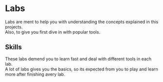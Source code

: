 # Labs
Labs are ment to help you with understanding the concepts explained in this projects.  
Also, to give you first dive in with popular tools.

## Skills
These labs demend you to learn fast and deal with different tools in each lab.  
A lot of labs gives you the basics, so its expected from you to play and learn more after finishing avery lab.